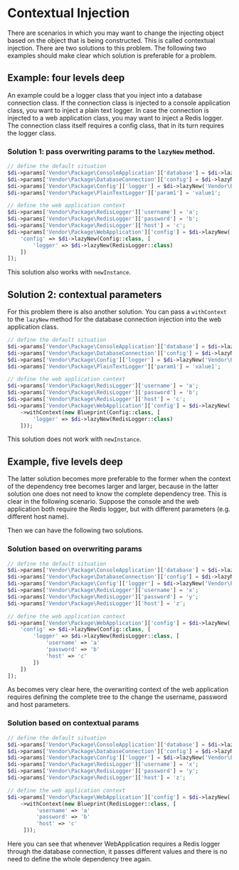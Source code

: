 # Contextual Injection

There are scenarios in which you may want to change the injecting object based on the object that is
being constructed. This is called contextual injection. There are two solutions to this problem. The following two examples
should make clear which solution is preferable for a problem.

## Example: four levels deep

An example could be a logger class that you inject into a database connection class. If the 
connection class is injected to a console application class, you want to inject a plain text logger. In case the 
connection is injected to a web application class, you may want to inject a Redis logger. The connection class itself 
requires a config class, that in its turn requires the logger class.

### Solution 1: pass overwriting params to the `lazyNew` method.

```php
// define the default situation
$di->params['Vendor\Package\ConsoleApplication']['database'] = $di->lazyNew('Vendor\Package\DatabaseConnection');
$di->params['Vendor\Package\DatabaseConnection']['config'] = $di->lazyNew('Vendor\Package\Config');
$di->params['Vendor\Package\Config']['logger'] = $di->lazyNew('Vendor\Package\PlainTextLogger');
$di->params['Vendor\Package\PlainTextLogger']['param1'] = 'value1';

// define the web application context
$di->params['Vendor\Package\RedisLogger']['username'] = 'a';
$di->params['Vendor\Package\RedisLogger']['password'] = 'b';
$di->params['Vendor\Package\RedisLogger']['host'] = 'c';
$di->params['Vendor\Package\WebApplication']['config'] = $di->lazyNew('Vendor\Package\DatabaseConnection', [
    'config' => $di->lazyNew(Config::class, [
        'logger' => $di->lazyNew(RedisLogger::class)
    ])
]);
```

This solution also works with `newInstance`.

## Solution 2: contextual parameters

For this problem there is also another solution. You can pass a `withContext` to the `lazyNew` method for the database 
connection injection into the web application class.

```php
// define the default situation
$di->params['Vendor\Package\ConsoleApplication']['database'] = $di->lazyNew('Vendor\Package\DatabaseConnection');
$di->params['Vendor\Package\DatabaseConnection']['config'] = $di->lazyNew('Vendor\Package\Config');
$di->params['Vendor\Package\Config']['logger'] = $di->lazyNew('Vendor\Package\PlainTextLogger');
$di->params['Vendor\Package\PlainTextLogger']['param1'] = 'value1';

// define the web application context
$di->params['Vendor\Package\RedisLogger']['username'] = 'a';
$di->params['Vendor\Package\RedisLogger']['password'] = 'b';
$di->params['Vendor\Package\RedisLogger']['host'] = 'c';
$di->params['Vendor\Package\WebApplication']['config'] = $di->lazyNew('Vendor\Package\DatabaseConnection')
    ->withContext(new Blueprint(Config::class, [
        'logger' => $di->lazyNew(RedisLogger::class)
    ]));
```

This solution does not work with `newInstance`.

## Example, five levels deep

The latter solution becomes more preferable to the former when the context of the dependency tree becomes 
larger and larger, because in the latter solution one does not need to know the complete dependency tree. This is clear 
in the following scenario. Suppose the console and the web application both require the Redis logger, but with 
different parameters (e.g. different host name).

Then we can have the following two solutions.

### Solution based on overwriting params

```php
// define the default situation
$di->params['Vendor\Package\ConsoleApplication']['database'] = $di->lazyNew('Vendor\Package\DatabaseConnection');
$di->params['Vendor\Package\DatabaseConnection']['config'] = $di->lazyNew('Vendor\Package\Config');
$di->params['Vendor\Package\Config']['logger'] = $di->lazyNew('Vendor\Package\RedisLogger');
$di->params['Vendor\Package\RedisLogger']['username'] = 'x';
$di->params['Vendor\Package\RedisLogger']['password'] = 'y';
$di->params['Vendor\Package\RedisLogger']['host'] = 'z';

// define the web application context
$di->params['Vendor\Package\WebApplication']['config'] = $di->lazyNew('Vendor\Package\DatabaseConnection', [
    'config' => $di->lazyNew(Config::class, [
        'logger' => $di->lazyNew(RedisLogger::class, [
            'username' => 'a'
            'password' => 'b'
            'host' => 'c'
        ])
    ])
]);
```

As becomes very clear here, the overwriting context of the web application requires defining the complete tree to 
the change the username, password and host parameters.

### Solution based on contextual params

```php
// define the default situation
$di->params['Vendor\Package\ConsoleApplication']['database'] = $di->lazyNew('Vendor\Package\DatabaseConnection');
$di->params['Vendor\Package\DatabaseConnection']['config'] = $di->lazyNew('Vendor\Package\Config');
$di->params['Vendor\Package\Config']['logger'] = $di->lazyNew('Vendor\Package\RedisLogger');
$di->params['Vendor\Package\RedisLogger']['username'] = 'x';
$di->params['Vendor\Package\RedisLogger']['password'] = 'y';
$di->params['Vendor\Package\RedisLogger']['host'] = 'z';

// define the web application context
$di->params['Vendor\Package\WebApplication']['config'] = $di->lazyNew('Vendor\Package\DatabaseConnection')
    ->withContext(new Blueprint(RedisLogger::class, [
         'username' => 'a'
         'password' => 'b'
         'host' => 'c'
     ]));
```

Here you can see that whenever WebApplication requires a Redis logger through the database connection, it passes 
different values and there is no need to define the whole dependency tree again.
